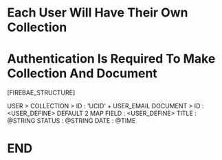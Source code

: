 
# Each User Will Have Their Own Collection
# Authentication Is Required To Make Collection And Document

[FIREBAE_STRUCTURE]

USER >
    COLLECTION > ID : 'UCID' + USER_EMAIL
        DOCUMENT > ID : <USER_DEFINE> DEFAULT 2
            MAP FIELD : <USER_DEFINE>
                TITLE :  @STRING
                STATUS : @STRING
                DATE   : @TIME


# END